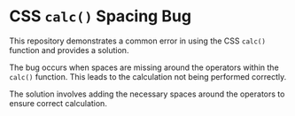 # CSS `calc()` Spacing Bug
This repository demonstrates a common error in using the CSS `calc()` function and provides a solution.

The bug occurs when spaces are missing around the operators within the `calc()` function. This leads to the calculation not being performed correctly.

The solution involves adding the necessary spaces around the operators to ensure correct calculation.